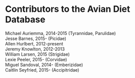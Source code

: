 Contributors to the Avian Diet Database
=======================================

Michael Auriemma, 2014-2015  (Tyrannidae, Parulidae)  
Jesse Barnes, 2015-  (Picidae)  
Allen Hurlbert, 2012-present  
Jeremy Knowlton, 2012-2013  
William Larsen, 2015 (Strigidae)  
Lexie Peeler, 2015-  (Corvidae)  
Miguel Sandoval, 2014-  (Emberizidae)  
Caitlin Seyfried, 2015-  (Accipitridae)
